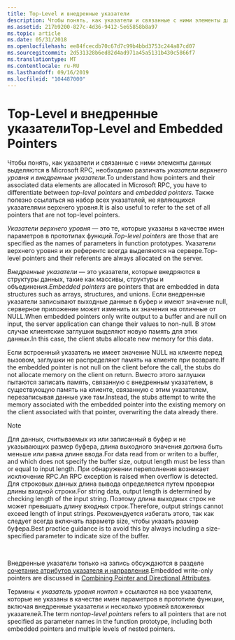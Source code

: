```yaml
---
title: Top-Level и внедренные указатели
description: Чтобы понять, как указатели и связанные с ними элементы данных выделяются в Microsoft RPC, необходимо различать указатели верхнего уровня и внедренные указатели.
ms.assetid: 217b9200-827c-4d36-9412-5e65858b8a97
ms.topic: article
ms.date: 05/31/2018
ms.openlocfilehash: ee84fcecdb70c67d7c99b4bbd3753c244a87cd07
ms.sourcegitcommit: 2d531328b6ed82d4ad971a45a5131b430c5866f7
ms.translationtype: MT
ms.contentlocale: ru-RU
ms.lasthandoff: 09/16/2019
ms.locfileid: "104487000"
---
```

# <a name="top-level-and-embedded-pointers"></a><span data-ttu-id="9661a-103">Top-Level и внедренные указатели</span><span class="sxs-lookup"><span data-stu-id="9661a-103">Top-Level and Embedded Pointers</span></span>

<span data-ttu-id="9661a-104">Чтобы понять, как указатели и связанные с ними элементы данных выделяются в Microsoft RPC, необходимо различать *указатели верхнего уровня* и *внедренные указатели*.</span><span class="sxs-lookup"><span data-stu-id="9661a-104">To understand how pointers and their associated data elements are allocated in Microsoft RPC, you have to differentiate between *top-level pointers* and *embedded pointers*.</span></span> <span data-ttu-id="9661a-105">Также полезно ссылаться на набор всех указателей, не являющихся указателями верхнего уровня.</span><span class="sxs-lookup"><span data-stu-id="9661a-105">It is also useful to refer to the set of all pointers that are not top-level pointers.</span></span>

<span data-ttu-id="9661a-106">*Указатели верхнего уровня* — это те, которые указаны в качестве имен параметров в прототипах функций.</span><span class="sxs-lookup"><span data-stu-id="9661a-106">*Top-level pointers* are those that are specified as the names of parameters in function prototypes.</span></span> <span data-ttu-id="9661a-107">Указатели верхнего уровня и их референтс всегда выделяются на сервере.</span><span class="sxs-lookup"><span data-stu-id="9661a-107">Top-level pointers and their referents are always allocated on the server.</span></span>

<span data-ttu-id="9661a-108">*Внедренные указатели* — это указатели, которые внедряются в структуры данных, такие как массивы, структуры и объединения.</span><span class="sxs-lookup"><span data-stu-id="9661a-108">*Embedded pointers* are pointers that are embedded in data structures such as arrays, structures, and unions.</span></span> <span data-ttu-id="9661a-109">Если внедренные указатели записывают выходные данные в буфер и имеют значение null, серверное приложение может изменить их значения на отличные от NULL.</span><span class="sxs-lookup"><span data-stu-id="9661a-109">When embedded pointers only write output to a buffer and are null on input, the server application can change their values to non-null.</span></span> <span data-ttu-id="9661a-110">В этом случае клиентские заглушки выделяют новую память для этих данных.</span><span class="sxs-lookup"><span data-stu-id="9661a-110">In this case, the client stubs allocate new memory for this data.</span></span>

<span data-ttu-id="9661a-111">Если встроенный указатель не имеет значение NULL на клиенте перед вызовом, заглушки не распределяют память на клиенте при возврате.</span><span class="sxs-lookup"><span data-stu-id="9661a-111">If the embedded pointer is not null on the client before the call, the stubs do not allocate memory on the client on return.</span></span> <span data-ttu-id="9661a-112">Вместо этого заглушки пытаются записать память, связанную с внедренным указателем, в существующую память на клиенте, связанную с этим указателем, перезаписывая данные уже там.</span><span class="sxs-lookup"><span data-stu-id="9661a-112">Instead, the stubs attempt to write the memory associated with the embedded pointer into the existing memory on the client associated with that pointer, overwriting the data already there.</span></span>

> [!Note]  
> <span data-ttu-id="9661a-113">Для данных, считываемых из или записанный в буфер и не указывающих размер буфера, длина выходного значения должна быть меньше или равна длине ввода.</span><span class="sxs-lookup"><span data-stu-id="9661a-113">For data read from or writen to a buffer, and which does not specify the buffer size, output length must be less than or equal to input length.</span></span> <span data-ttu-id="9661a-114">При обнаружении переполнения возникает исключение RPC.</span><span class="sxs-lookup"><span data-stu-id="9661a-114">An RPC exception is raised when overflow is detected.</span></span> <span data-ttu-id="9661a-115">Для строковых данных длина вывода определяется путем проверки длины входной строки.</span><span class="sxs-lookup"><span data-stu-id="9661a-115">For string data, output length is determined by checking length of the input string.</span></span> <span data-ttu-id="9661a-116">Поэтому длина выходных строк не может превышать длину входных строк.</span><span class="sxs-lookup"><span data-stu-id="9661a-116">Therefore, output strings cannot exceed length of input strings.</span></span> <span data-ttu-id="9661a-117">Рекомендуется избегать этого, так как следует всегда включать параметр size, чтобы указать размер буфера.</span><span class="sxs-lookup"><span data-stu-id="9661a-117">Best practice guidance is to avoid this by always including a size-specified parameter to indicate size of the buffer.</span></span>

 

<span data-ttu-id="9661a-118">Внедренные указатели только на запись обсуждаются в разделе [сочетание атрибутов указателя и направления](combining-pointer-and-directional-attributes.md).</span><span class="sxs-lookup"><span data-stu-id="9661a-118">Embedded write-only pointers are discussed in [Combining Pointer and Directional Attributes](combining-pointer-and-directional-attributes.md).</span></span>

<span data-ttu-id="9661a-119">Термины « *указатель уровня нонтоп* » ссылаются на все указатели, которые не указаны в качестве имен параметров в прототипе функции, включая внедренные указатели и несколько уровней вложенных указателей.</span><span class="sxs-lookup"><span data-stu-id="9661a-119">The term *nontop-level pointers* refers to all pointers that are not specified as parameter names in the function prototype, including both embedded pointers and multiple levels of nested pointers.</span></span>

 

 




